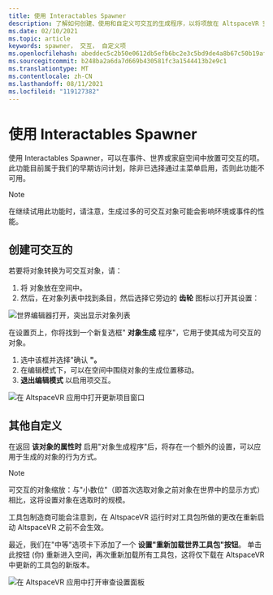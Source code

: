 ```yaml
---
title: 使用 Interactables Spawner
description: 了解如何创建、使用和自定义可交互的生成程序，以将项放在 AltspaceVR 空间中。
ms.date: 02/10/2021
ms.topic: article
keywords: spawner， 交互， 自定义项
ms.openlocfilehash: abeddec5c2b50e0612db5efb6bc2e3c5bd9de4a8b67c50b19afee18b17c5e746
ms.sourcegitcommit: b248ba2a6da7d669b430581fc3a1544413b2e9c1
ms.translationtype: MT
ms.contentlocale: zh-CN
ms.lasthandoff: 08/11/2021
ms.locfileid: "119127382"
---
```

# <a name="using-the-interactables-spawner"></a>使用 Interactables Spawner

使用 Interactables Spawner，可以在事件、世界或家庭空间中放置可交互的项。 此功能目前属于我们的早期访问计划[](../world-building/early-access.md)，除非已选择通过主菜单启用，否则此功能不可用。

> [!NOTE]
> 在继续试用此功能时，请注意，生成过多的可交互对象可能会影响环境或事件的性能。 

## <a name="creating-an-interactable"></a>创建可交互的

若要将对象转换为可交互对象，请：

1. 将 对象放在空间中。
2. 然后，在对象列表中找到条目，然后选择它旁边的 **齿轮** 图标以打开其设置：

![世界编辑器打开，突出显示对象列表](images/interactables-spawner-img-01.png)

在设置页上，你将找到一个新复选框" **对象生成** 程序"，它用于使其成为可交互的对象。

1. 选中该框并选择"确认 **"。**
2. 在编辑模式下，可以在空间中围绕对象的生成位置移动。
3. **退出编辑模式** 以启用项交互。

![在 AltspaceVR 应用中打开更新项目窗口](images/interactables-spawner-img-02.png)

## <a name="other-customizations"></a>其他自定义

在返回 **该对象的属性时** 启用"对象生成程序"后，将存在一个额外的设置，可以应用于生成的对象的行为方式。

> [!NOTE]
> 可交互的对象缩放：与"小数位"（即首次选取对象之前对象在世界中的显示方式）相比，这将设置对象在选取时的规模。

工具包制造商可能会注意到，在 AltspaceVR 运行时对工具包所做的更改在重新启动 AltspaceVR 之前不会生效。

最近，我们在"中等"选项卡下添加了一个 **设置"重新加载世界工具包"按钮**。 单击此按钮 (你) 重新进入空间，再次重新加载所有工具包，这将仅下载在 AltspaceVR 中更新的工具包的新版本。

![在 AltspaceVR 应用中打开审查设置面板](images/interactables-spawner-img-03.png)
